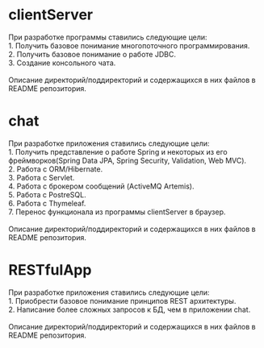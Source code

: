<h1>clientServer</h1>
При разработке программы ставились следующие цели:</br>
1. Получить базовое понимание многопоточного программирования.</br>
2. Получить базовое понимание о работе JDBC.</br>
3. Создание консольного чата.</br>
</br>
Описание директорий/поддиректорий и содержащихся в них файлов в README репозитория.



<h1>chat</h1>
При разработке приложения ставились следующие цели:</br>
1. Получить представление о работе Spring и некоторых из его фреймворков(Spring Data JPA, Spring Security, Validation, Web MVC). </br>
2. Работа с ORM/Hibernate.</br>
3. Работа с Servlet.</br>
4. Работа с брокером сообщений (ActiveMQ Artemis).</br>
5. Работа с PostreSQL.</br>
6. Работа с Thymeleaf.</br>
7. Перенос функционала из программы clientServer в браузер.</br>
</br>
Описание директорий/поддиректорий и содержащихся в них файлов в README репозитория.

<h1>RESTfulApp</h1>
При разработке приложения ставились следующие цели:</br>
1. Приобрести базовое понимание принципов REST архитектуры.</br>
2. Написание более сложных запросов к БД, чем в приложении chat.</br>
</br>
Описание директорий/поддиректорий и содержащихся в них файлов в README репозитория.





<!--
**litvinoval/litvinoval** is a ✨ _special_ ✨ repository because its `README.md` (this file) appears on your GitHub profile.

Here are some ideas to get you started:

- 🔭 I’m currently working on ...
- 🌱 I’m currently learning ...
- 👯 I’m looking to collaborate on ...
- 🤔 I’m looking for help with ...
- 💬 Ask me about ...
- 📫 How to reach me: ...
- 😄 Pronouns: ...
- ⚡ Fun fact: ...
-->
